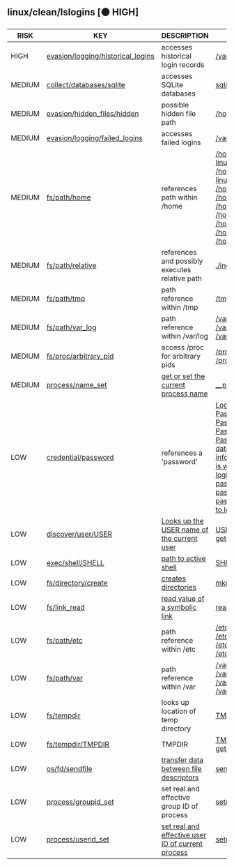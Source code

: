 ## linux/clean/lslogins [🟠 HIGH]

|  RISK  |                                                                          KEY                                                                           |                                                    DESCRIPTION                                                    |                                                                                                                                                                                                                                                                                                                                                                                                                                                                                                                                                                                                                                                                                                  EVIDENCE                                                                                                                                                                                                                                                                                                                                                                                                                                                                                                                                                                                                                                                                                                  |
|--------|--------------------------------------------------------------------------------------------------------------------------------------------------------|-------------------------------------------------------------------------------------------------------------------|------------------------------------------------------------------------------------------------------------------------------------------------------------------------------------------------------------------------------------------------------------------------------------------------------------------------------------------------------------------------------------------------------------------------------------------------------------------------------------------------------------------------------------------------------------------------------------------------------------------------------------------------------------------------------------------------------------------------------------------------------------------------------------------------------------------------------------------------------------------------------------------------------------------------------------------------------------------------------------------------------------------------------------------------------------------------------------------------------------------------------------------------------------------------------------------------------------------------------------------------------------------------------------------------------------------------------------------------------------------------------------------------------------|
| HIGH   | [evasion/logging/historical_logins](https://github.com/chainguard-dev/malcontent/blob/main/rules/evasion/logging/historical_logins.yara#login_records) | accesses historical login records                                                                                 | [/var/log/lastlog](https://github.com/search?q=%2Fvar%2Flog%2Flastlog&type=code)                                                                                                                                                                                                                                                                                                                                                                                                                                                                                                                                                                                                                                                                                                                                                                                                                                                                                                                                                                                                                                                                                                                                                                                                                                                                                                                           |
| MEDIUM | [collect/databases/sqlite](https://github.com/chainguard-dev/malcontent/blob/main/rules/collect/databases/sqlite.yara#sqlite)                          | accesses SQLite databases                                                                                         | [sqlite](https://github.com/search?q=sqlite&type=code)                                                                                                                                                                                                                                                                                                                                                                                                                                                                                                                                                                                                                                                                                                                                                                                                                                                                                                                                                                                                                                                                                                                                                                                                                                                                                                                                                     |
| MEDIUM | [evasion/hidden_files/hidden](https://github.com/chainguard-dev/malcontent/blob/main/rules/evasion/hidden_files/hidden.yara#static_hidden_path)        | possible hidden file path                                                                                         | [/home/linuxbrew/.linuxbrew](https://github.com/search?q=%2Fhome%2Flinuxbrew%2F.linuxbrew&type=code)                                                                                                                                                                                                                                                                                                                                                                                                                                                                                                                                                                                                                                                                                                                                                                                                                                                                                                                                                                                                                                                                                                                                                                                                                                                                                                       |
| MEDIUM | [evasion/logging/failed_logins](https://github.com/chainguard-dev/malcontent/blob/main/rules/evasion/logging/failed_logins.yara#failed_logins)         | accesses failed logins                                                                                            | [/var/log/btmp](https://github.com/search?q=%2Fvar%2Flog%2Fbtmp&type=code)                                                                                                                                                                                                                                                                                                                                                                                                                                                                                                                                                                                                                                                                                                                                                                                                                                                                                                                                                                                                                                                                                                                                                                                                                                                                                                                                 |
| MEDIUM | [fs/path/home](https://github.com/chainguard-dev/malcontent/blob/main/rules/fs/path/home.yara#home_path)                                               | references path within /home                                                                                      | [/home/linuxbrew/.linuxbrew/Cellar/util-linux/2.40.2/lib](https://github.com/search?q=%2Fhome%2Flinuxbrew%2F.linuxbrew%2FCellar%2Futil-linux%2F2.40.2%2Flib&type=code)<br>[/home/linuxbrew/.linuxbrew/Cellar/util-linux/2.40.2/share/locale](https://github.com/search?q=%2Fhome%2Flinuxbrew%2F.linuxbrew%2FCellar%2Futil-linux%2F2.40.2%2Fshare%2Flocale&type=code)<br>[/home/linuxbrew/.linuxbrew/lib/ld.so](https://github.com/search?q=%2Fhome%2Flinuxbrew%2F.linuxbrew%2Flib%2Fld.so&type=code)<br>[/home/linuxbrew/.linuxbrew/opt/gcc/lib/gcc/current](https://github.com/search?q=%2Fhome%2Flinuxbrew%2F.linuxbrew%2Fopt%2Fgcc%2Flib%2Fgcc%2Fcurrent&type=code)<br>[/home/linuxbrew/.linuxbrew/opt/libxcrypt/lib](https://github.com/search?q=%2Fhome%2Flinuxbrew%2F.linuxbrew%2Fopt%2Flibxcrypt%2Flib&type=code)<br>[/home/linuxbrew/.linuxbrew/opt/ncurses/lib](https://github.com/search?q=%2Fhome%2Flinuxbrew%2F.linuxbrew%2Fopt%2Fncurses%2Flib&type=code)<br>[/home/linuxbrew/.linuxbrew/opt/readline/lib](https://github.com/search?q=%2Fhome%2Flinuxbrew%2F.linuxbrew%2Fopt%2Freadline%2Flib&type=code)<br>[/home/linuxbrew/.linuxbrew/opt/sqlite/lib](https://github.com/search?q=%2Fhome%2Flinuxbrew%2F.linuxbrew%2Fopt%2Fsqlite%2Flib&type=code)<br>[/home/linuxbrew/.linuxbrew/opt/zlib/lib](https://github.com/search?q=%2Fhome%2Flinuxbrew%2F.linuxbrew%2Fopt%2Fzlib%2Flib&type=code) |
| MEDIUM | [fs/path/relative](https://github.com/chainguard-dev/malcontent/blob/main/rules/fs/path/relative.yara#relative_path_val)                               | references and possibly executes relative path                                                                    | [./include](https://github.com/search?q=.%2Finclude&type=code)                                                                                                                                                                                                                                                                                                                                                                                                                                                                                                                                                                                                                                                                                                                                                                                                                                                                                                                                                                                                                                                                                                                                                                                                                                                                                                                                             |
| MEDIUM | [fs/path/tmp](https://github.com/chainguard-dev/malcontent/blob/main/rules/fs/path/tmp.yara#tmp_path)                                                  | path reference within /tmp                                                                                        | [/tmp/](https://github.com/search?q=%2Ftmp%2F&type=code)                                                                                                                                                                                                                                                                                                                                                                                                                                                                                                                                                                                                                                                                                                                                                                                                                                                                                                                                                                                                                                                                                                                                                                                                                                                                                                                                                   |
| MEDIUM | [fs/path/var_log](https://github.com/chainguard-dev/malcontent/blob/main/rules/fs/path/var-log.yara#var_log_path)                                      | path reference within /var/log                                                                                    | [/var/log/btmp](https://github.com/search?q=%2Fvar%2Flog%2Fbtmp&type=code)<br>[/var/log/lastlog](https://github.com/search?q=%2Fvar%2Flog%2Flastlog&type=code)<br>[/var/log/wtmp](https://github.com/search?q=%2Fvar%2Flog%2Fwtmp&type=code)                                                                                                                                                                                                                                                                                                                                                                                                                                                                                                                                                                                                                                                                                                                                                                                                                                                                                                                                                                                                                                                                                                                                                               |
| MEDIUM | [fs/proc/arbitrary_pid](https://github.com/chainguard-dev/malcontent/blob/main/rules/fs/proc/arbitrary-pid.yara#proc_arbitrary)                        | access /proc for arbitrary pids                                                                                   | [/proc/%d/](https://github.com/search?q=%2Fproc%2F%25d%2F&type=code)<br>[/proc/%zu](https://github.com/search?q=%2Fproc%2F%25zu&type=code)                                                                                                                                                                                                                                                                                                                                                                                                                                                                                                                                                                                                                                                                                                                                                                                                                                                                                                                                                                                                                                                                                                                                                                                                                                                                 |
| MEDIUM | [process/name_set](https://github.com/chainguard-dev/malcontent/blob/main/rules/process/name-set.yara#__progname)                                      | [get or set the current process name](https://stackoverflow.com/questions/273691/using-progname-instead-of-argv0) | [__progname](https://github.com/search?q=__progname&type=code)                                                                                                                                                                                                                                                                                                                                                                                                                                                                                                                                                                                                                                                                                                                                                                                                                                                                                                                                                                                                                                                                                                                                                                                                                                                                                                                                             |
| LOW    | [credential/password](https://github.com/chainguard-dev/malcontent/blob/main/rules/credential/password/password.yara#password)                         | references a 'password'                                                                                           | [Login by password disabled](https://github.com/search?q=Login+by+password+disabled&type=code)<br>[Password changed](https://github.com/search?q=Password+changed&type=code)<br>[Password expiration warn](https://github.com/search?q=Password+expiration+warn&type=code)<br>[Password is locked](https://github.com/search?q=Password+is+locked&type=code)<br>[Password not required](https://github.com/search?q=Password+not+required&type=code)<br>[date of last password change](https://github.com/search?q=date+of+last+password+change&type=code)<br>[info about passwords expiration](https://github.com/search?q=info+about+passwords+expiration&type=code)<br>[is warned of password expiration](https://github.com/search?q=is+warned+of+password+expiration&type=code)<br>[login by password disabled](https://github.com/search?q=login+by+password+disabled&type=code)<br>[password defined](https://github.com/search?q=password+defined&type=code)<br>[password expiration date](https://github.com/search?q=password+expiration+date&type=code)<br>[password not defined](https://github.com/search?q=password+not+defined&type=code)<br>[to login by password](https://github.com/search?q=to+login+by+password&type=code)                                                                                                                                                             |
| LOW    | [discover/user/USER](https://github.com/chainguard-dev/malcontent/blob/main/rules/discover/user/USER.yara#USER)                                        | [Looks up the USER name of the current user](https://man.openbsd.org/login.1#ENVIRONMENT)                         | [USER](https://github.com/search?q=USER&type=code)<br>[getenv](https://github.com/search?q=getenv&type=code)                                                                                                                                                                                                                                                                                                                                                                                                                                                                                                                                                                                                                                                                                                                                                                                                                                                                                                                                                                                                                                                                                                                                                                                                                                                                                               |
| LOW    | [exec/shell/SHELL](https://github.com/chainguard-dev/malcontent/blob/main/rules/exec/shell/SHELL.yara#SHELL)                                           | [path to active shell](https://man.openbsd.org/login.1#ENVIRONMENT)                                               | [SHELL](https://github.com/search?q=SHELL&type=code)                                                                                                                                                                                                                                                                                                                                                                                                                                                                                                                                                                                                                                                                                                                                                                                                                                                                                                                                                                                                                                                                                                                                                                                                                                                                                                                                                       |
| LOW    | [fs/directory/create](https://github.com/chainguard-dev/malcontent/blob/main/rules/fs/directory/directory-create.yara#mkdir)                           | [creates directories](https://man7.org/linux/man-pages/man2/mkdir.2.html)                                         | [mkdir](https://github.com/search?q=mkdir&type=code)                                                                                                                                                                                                                                                                                                                                                                                                                                                                                                                                                                                                                                                                                                                                                                                                                                                                                                                                                                                                                                                                                                                                                                                                                                                                                                                                                       |
| LOW    | [fs/link_read](https://github.com/chainguard-dev/malcontent/blob/main/rules/fs/link-read.yara#readlink)                                                | [read value of a symbolic link](https://man7.org/linux/man-pages/man2/readlink.2.html)                            | [readlinkat](https://github.com/search?q=readlinkat&type=code)                                                                                                                                                                                                                                                                                                                                                                                                                                                                                                                                                                                                                                                                                                                                                                                                                                                                                                                                                                                                                                                                                                                                                                                                                                                                                                                                             |
| LOW    | [fs/path/etc](https://github.com/chainguard-dev/malcontent/blob/main/rules/fs/path/etc.yara#etc_path)                                                  | path reference within /etc                                                                                        | [/etc/hushlogins](https://github.com/search?q=%2Fetc%2Fhushlogins&type=code)<br>[/etc/login.defs](https://github.com/search?q=%2Fetc%2Flogin.defs&type=code)<br>[/etc/nologin](https://github.com/search?q=%2Fetc%2Fnologin&type=code)<br>[/etc/passwd](https://github.com/search?q=%2Fetc%2Fpasswd&type=code)                                                                                                                                                                                                                                                                                                                                                                                                                                                                                                                                                                                                                                                                                                                                                                                                                                                                                                                                                                                                                                                                                             |
| LOW    | [fs/path/var](https://github.com/chainguard-dev/malcontent/blob/main/rules/fs/path/var.yara#var_path)                                                  | path reference within /var                                                                                        | [/var/log/btmp](https://github.com/search?q=%2Fvar%2Flog%2Fbtmp&type=code)<br>[/var/log/lastlog](https://github.com/search?q=%2Fvar%2Flog%2Flastlog&type=code)<br>[/var/log/wtmp](https://github.com/search?q=%2Fvar%2Flog%2Fwtmp&type=code)<br>[/var/run/nologin](https://github.com/search?q=%2Fvar%2Frun%2Fnologin&type=code)                                                                                                                                                                                                                                                                                                                                                                                                                                                                                                                                                                                                                                                                                                                                                                                                                                                                                                                                                                                                                                                                           |
| LOW    | [fs/tempdir](https://github.com/chainguard-dev/malcontent/blob/main/rules/fs/tempdir/tempdir.yara#tempdir)                                             | looks up location of temp directory                                                                               | [TMPDIR](https://github.com/search?q=TMPDIR&type=code)                                                                                                                                                                                                                                                                                                                                                                                                                                                                                                                                                                                                                                                                                                                                                                                                                                                                                                                                                                                                                                                                                                                                                                                                                                                                                                                                                     |
| LOW    | [fs/tempdir/TMPDIR](https://github.com/chainguard-dev/malcontent/blob/main/rules/fs/tempdir/TMPDIR.yara#TMPDIR)                                        | TMPDIR                                                                                                            | [TMPDIR](https://github.com/search?q=TMPDIR&type=code)<br>[getenv](https://github.com/search?q=getenv&type=code)                                                                                                                                                                                                                                                                                                                                                                                                                                                                                                                                                                                                                                                                                                                                                                                                                                                                                                                                                                                                                                                                                                                                                                                                                                                                                           |
| LOW    | [os/fd/sendfile](https://github.com/chainguard-dev/malcontent/blob/main/rules/os/fd/sendfile.yara#sendfile)                                            | [transfer data between file descriptors](https://man7.org/linux/man-pages/man2/sendfile.2.html)                   | [sendfile](https://github.com/search?q=sendfile&type=code)                                                                                                                                                                                                                                                                                                                                                                                                                                                                                                                                                                                                                                                                                                                                                                                                                                                                                                                                                                                                                                                                                                                                                                                                                                                                                                                                                 |
| LOW    | [process/groupid_set](https://github.com/chainguard-dev/malcontent/blob/main/rules/process/groupid-set.yara#setregid)                                  | set real and effective group ID of process                                                                        | [setregid](https://github.com/search?q=setregid&type=code)                                                                                                                                                                                                                                                                                                                                                                                                                                                                                                                                                                                                                                                                                                                                                                                                                                                                                                                                                                                                                                                                                                                                                                                                                                                                                                                                                 |
| LOW    | [process/userid_set](https://github.com/chainguard-dev/malcontent/blob/main/rules/process/userid-set.yara#setuid)                                      | [set real and effective user ID of current process](https://man7.org/linux/man-pages/man2/setuid.2.html)          | [setuid](https://github.com/search?q=setuid&type=code)                                                                                                                                                                                                                                                                                                                                                                                                                                                                                                                                                                                                                                                                                                                                                                                                                                                                                                                                                                                                                                                                                                                                                                                                                                                                                                                                                     |


